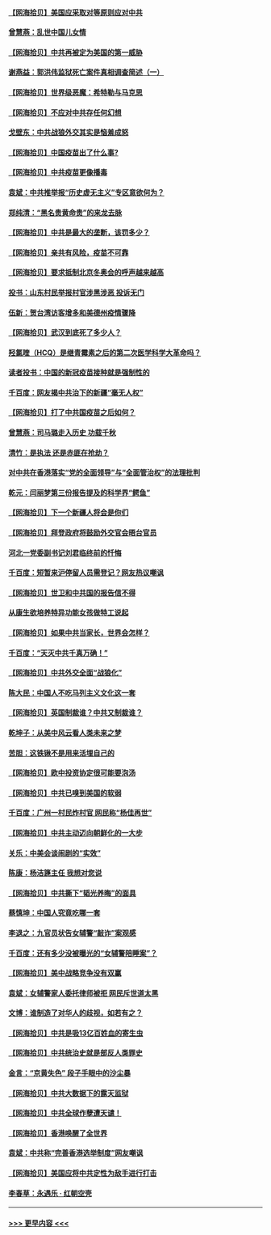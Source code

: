#### [【网海拾贝】美国应采取对等原则应对中共](../pages/nsc993/n12889176.md?t=04191701) 
#### [曾慧燕：乱世中国儿女情](../pages/nsc993/n12887931.md?t=04191701) 
#### [【网海拾贝】中共再被定为美国的第一威胁](../pages/nsc993/n12887580.md?t=04191701) 
#### [谢燕益：郭洪伟监狱死亡案件真相调查简述（一）](../pages/nsc993/n12885648.md?t=04191701) 
#### [【网海拾贝】世界级恶魔：希特勒与马克思](../pages/nsc993/n12884062.md?t=04191701) 
#### [【网海拾贝】不应对中共存任何幻想](../pages/nsc993/n12881460.md?t=04191701) 
#### [戈壁东：中共战狼外交其实是恼羞成怒](../pages/nsc993/n12880392.md?t=04191701) 
#### [【网海拾贝】中国疫苗出了什么事?](../pages/nsc993/n12879124.md?t=04191701) 
#### [【网海拾贝】中共疫苗更像播毒](../pages/nsc993/n12876631.md?t=04191701) 
#### [袁斌：中共推举报“历史虚无主义”专区意欲何为？](../pages/nsc993/n12876530.md?t=04191701) 
#### [郑纯清：“黑名贵黄命贵”的来龙去脉](../pages/nsc993/n12875589.md?t=04191701) 
#### [【网海拾贝】中共是最大的垄断，该罚多少？](../pages/nsc993/n12874006.md?t=04191701) 
#### [【网海拾贝】亲共有风险，疫苗不可靠](../pages/nsc993/n12872224.md?t=04191701) 
#### [【网海拾贝】要求抵制北京冬奥会的呼声越来越高](../pages/nsc993/n12868962.md?t=04191701) 
#### [投书：山东村民举报村官涉黑涉恶 投诉无门](../pages/nsc993/n12869726.md?t=04191701) 
#### [伍新：贺台湾访客增多和美德州疫情骤降](../pages/nsc993/n12865651.md?t=04191701) 
#### [【网海拾贝】武汉到底死了多少人？](../pages/nsc993/n12863707.md?t=04191701) 
#### [羟氯喹（HCQ）是继青霉素之后的第二次医学科学大革命吗？](../pages/nsc993/n12638564.md?t=04191701) 
#### [读者投书：中国的新冠疫苗接种就是强制性的](../pages/nsc993/n12859932.md?t=04191701) 
#### [千百度：网友揭中共治下的新疆“毫无人权”](../pages/nsc993/n12858385.md?t=04191701) 
#### [【网海拾贝】打了中共国疫苗之后如何？](../pages/nsc993/n12857866.md?t=04191701) 
#### [曾慧燕：司马璐走入历史 功载千秋](../pages/nsc993/n12856996.md?t=04191701) 
#### [清竹：是执法 还是赤匪在抢劫？](../pages/nsc993/n12856952.md?t=04191701) 
#### [对中共在香港落实“党的全面领导”与“全面管治权”的法理批判](../pages/nsc993/n12856929.md?t=04191701) 
#### [乾元：闫丽梦第三份报告提及的科学界“鳄鱼”](../pages/nsc993/n12855985.md?t=04191701) 
#### [【网海拾贝】下一个新疆人将会是你们](../pages/nsc993/n12855864.md?t=04191701) 
#### [【网海拾贝】拜登政府将鼓励外交官会晤台官员](../pages/nsc993/n12853615.md?t=04191701) 
#### [河北一党委副书记刘君临终前的忏悔](../pages/nsc993/n12849420.md?t=04191701) 
#### [千百度：短暂来沪停留人员需登记？网友热议嘲讽](../pages/nsc993/n12853497.md?t=04191701) 
#### [【网海拾贝】世卫和中共国的报告信不得](../pages/nsc993/n12850902.md?t=04191701) 
#### [从康生欲培养特异功能女孩做特工说起](../pages/nsc993/n12849289.md?t=04191701) 
#### [【网海拾贝】如果中共当家长，世界会怎样？](../pages/nsc993/n12848436.md?t=04191701) 
#### [千百度：“天灭中共千真万确！”](../pages/nsc993/n12845659.md?t=04191701) 
#### [【网海拾贝】中共外交全面“战狼化”](../pages/nsc993/n12845607.md?t=04191701) 
#### [陈大民：中国人不吃马列主义文化这一套](../pages/nsc993/n12842496.md?t=04191701) 
#### [【网海拾贝】英国制裁谁？中共又制裁谁？](../pages/nsc993/n12840909.md?t=04191701) 
#### [乾坤子：从美中风云看人类未来之梦](../pages/nsc993/n12840590.md?t=04191701) 
#### [苦胆：这铁锹不是用来活埋自己的](../pages/nsc993/n12839512.md?t=04191701) 
#### [【网海拾贝】欧中投资协定很可能要泡汤](../pages/nsc993/n12835122.md?t=04191701) 
#### [【网海拾贝】中共已嗅到美国的软弱](../pages/nsc993/n12832411.md?t=04191701) 
#### [千百度：广州一村民炸村官 网民称“杨佳再世”](../pages/nsc993/n12832380.md?t=04191701) 
#### [【网海拾贝】中共主动迈向朝鲜化的一大步](../pages/nsc993/n12829887.md?t=04191701) 
#### [关乐：中美会谈闹剧的“实效”](../pages/nsc993/n12826698.md?t=04191701) 
#### [陈康：杨洁篪主任  我想对您说](../pages/nsc993/n12826609.md?t=04191701) 
#### [【网海拾贝】中共撕下“韬光养晦”的面具](../pages/nsc993/n12826459.md?t=04191701) 
#### [蔡慎坤：中国人究竟吃哪一套](../pages/nsc993/n12826010.md?t=04191701) 
#### [李退之：九官员状告女辅警“敲诈”案观感](../pages/nsc993/n12823984.md?t=04191701) 
#### [千百度：还有多少没被曝光的“女辅警陪睡案”？](../pages/nsc993/n12822136.md?t=04191701) 
#### [【网海拾贝】美中战略竞争没有双赢](../pages/nsc993/n12822105.md?t=04191701) 
#### [袁斌：女辅警家人委托律师被拒 网民斥世道太黑](../pages/nsc993/n12822004.md?t=04191701) 
#### [文博：谁制造了对华人的歧视，如若有之？](../pages/nsc993/n12821635.md?t=04191701) 
#### [【网海拾贝】中共是吸13亿百姓血的寄生虫](../pages/nsc993/n12819191.md?t=04191701) 
#### [【网海拾贝】中共统治史就是部反人类罪史](../pages/nsc993/n12816738.md?t=04191701) 
#### [金言：“京黄失色” 段子手眼中的沙尘暴](../pages/nsc993/n12815700.md?t=04191701) 
#### [【网海拾贝】中共大数据下的露天监狱](../pages/nsc993/n12811075.md?t=04191701) 
#### [【网海拾贝】中共全球作孽遭天谴！](../pages/nsc993/n12810258.md?t=04191701) 
#### [【网海拾贝】香港唤醒了全世界](../pages/nsc993/n12809100.md?t=04191701) 
#### [袁斌：中共称“完善香港选举制度”网友嘲讽](../pages/nsc993/n12808994.md?t=04191701) 
#### [【网海拾贝】美国应将中共定性为敌手进行打击](../pages/nsc993/n12806870.md?t=04191701) 
#### [李春草：永遇乐 · 红朝空壳](../pages/nsc993/n12805365.md?t=04191701) 

----
#### [ >>> 更早内容 <<< ](../indexes/nsc993-earlier.md)
